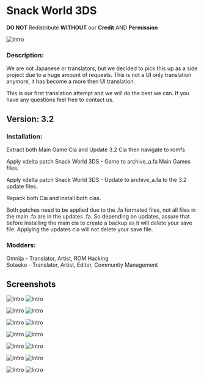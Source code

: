 # Snack World 3DS
**DO NOT** Redistribute **WITHOUT** our **Credit** AND **Permission**

![Intro](/docs/intro.png)

### Description:
We are not Japanese or translators, but we decided to pick this up as a side project due to a huge amount of requests.
This is not a UI only translation anymore, it has become a more then UI translation.

This is our first translation attempt and we will do the best we can.
If you have any questions feel free to contact us.

## Version: 3.2

### Installation:
Extract both Main Game Cia and Update 3.2 Cia then navigate to romfs

Apply xdelta patch Snack World 3DS - Game to archive_a.fa Main Games files.

Apply xdelta patch Snack World 3DS - Update to archive_a.fa to the 3.2 update files.

Repack both Cia and install both cias.

Both patches need to be applied due to the .fa formated files, not all files in the main .fa are
in the updates .fa. So depending on updates, assure that before installing the main cia to create a backup
as it will delete your save file. Applying the updates cia will not delete your save file.

### Modders:
Omnija -  Translator, Artist, ROM Hacking  
Sotaeko - Translator, Artist, Editor, Community Management

## Screenshots

![Intro](/docs/save.png) ![Intro](/docs/bag.png)

![Intro](/docs/jara.png) ![Intro](/docs/equipment.png)

![Intro](/docs/skills.png)	![Intro](/docs/boons.png)

![Intro](/docs/snacks.png) ![Intro](/docs/home.png)

![Intro](/docs/fp_menu.png) ![Intro](/docs/record.png)

![Intro](/docs/quests.png) ![Intro](/docs/quests1.png)

![Intro](/docs/item.png) ![Intro](/docs/names.png)

